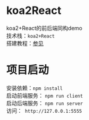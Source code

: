 # koa2React 
koa2+React的前后端同构demo  
技术栈：`koa2+React`  
搭建教程：[参见](http://wioo.tk/front/2017/11/27/ReactIsomorphism.html)  

# 项目启动  
安装依赖：`npm install`  
启动前端服务： `npm run client`  
启动后端服务： `npm run server`  
访问：` http://127.0.0.1:5555`  
 



